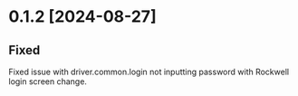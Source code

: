 # 0.1.2 [2024-08-27]

## Fixed

Fixed issue with driver.common.login not inputting password with Rockwell login screen change.